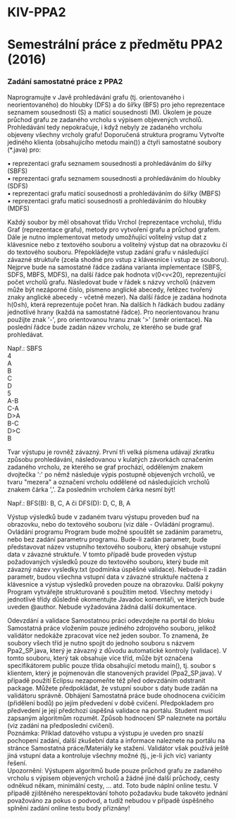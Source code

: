 # KIV-PPA2
<h1>Semestrální práce z předmětu PPA2 (2016)</h1>
 
<h3>Zadání samostatné práce z PPA2</h3>
Naprogramujte v Javě prohledávání grafu (tj. orientovaného i neorientovaného) 
do hloubky (DFS) a do šířky (BFS) pro jeho reprezentace seznamem sousednosti (S) a maticí sousednosti (M).
Úkolem je pouze průchod grafu ze zadaného vrcholu s výpisem objevených vrcholů. Prohledávání tedy nepokračuje,
i když nebyly ze zadaného vrcholu objeveny všechny vrcholy grafu!  Doporučená struktura programu Vytvořte jediného
klienta (obsahujícího metodu main()) a čtyři samostatné soubory (*.java) pro: 

▪ reprezentaci grafu seznamem sousednosti a prohledáváním do šířky (SBFS)<br>
▪ reprezentaci grafu seznamem sousednosti a prohledáváním do hloubky (SDFS) <br>
▪ reprezentaci grafu maticí sousednosti a prohledáváním do šířky (MBFS)<br>
▪ reprezentaci grafu maticí sousednosti a prohledáváním do hloubky (MDFS) <br>

Každý soubor by měl obsahovat třídu Vrchol (reprezentace vrcholu), třídu Graf (reprezentace grafu), 
metody pro vytvoření grafu a průchod grafem. Dále je nutno implementovat metody umožňující volitelný 
vstup dat z klávesnice nebo z textového souboru a volitelný výstup dat na obrazovku či do textového souboru.
Přepokládejte vstup zadání grafu v následující závazné struktuře (zcela shodné pro vstup z klávesnice i vstup ze souboru).
Nejprve bude na samostatné řádce zadána varianta implementace (SBFS, SDFS, MBFS, MDFS), na další řádce pak hodnota v(0<v<20),
reprezentující počet vrcholů grafu. Následovat bude v řádek s názvy vrcholů (názvem může být nezáporné číslo,
písmeno anglické abecedy, řetězec tvořený znaky anglické abecedy - včetně mezer). Na další řádce je zadána hodnota h(0≤h),
která reprezentuje počet hran. Na dalších h řádkách budou zadány jednotlivé hrany (každá na samostatné řádce).
Pro neorientovanou hranu použijte znak '-', pro orientovanou hranu znak  '>' (směr orientace). 
Na poslední řádce bude zadán název vrcholu, ze kterého se bude graf prohledávat. 

Např.: SBFS<br>
       4<br>
       A<br>
       B<br>
       C<br>
       D<br>
       5<br>
       A-B<br>
       C-A<br>
       D>A<br>
       B-C<br>
       D>C<br>
       B <br>

Tvar výstupu je rovněž závazný. První tři velká písmena udávají zkratku způsobu prohledávání,
následovanou v kulatých závorkách označením zadaného vrcholu, ze kterého se graf prochází, odděleným 
znakem dvojtečka ':' po němž následuje výpis postupně objevených vrcholů, ve tvaru "mezera" a označení
vrcholu oddělené od následujících vrcholů znakem čárka ','. Za posledním vrcholem čárka nesmí být!  

Např.:    BFS(B): B, C, A   či     DFS(D): D, C, B, A

 
Výstup výsledků bude v zadaném tvaru výstupu proveden buď na obrazovku, nebo do textového souboru 
(viz dále - Ovládání programu). Ovládání programu  Program bude možné spouštět se zadáním parametru, 
nebo bez zadání parametru programu.  Bude-li zadán parametr, bude představovat název vstupního textového souboru, 
který obsahuje vstupní data v závazné struktuře. V tomto případě bude proveden výstup požadovaných výsledků pouze
do textového souboru, který bude mít závazný název vysledky.txt (podmínka úspěšné validace).  Nebude-li zadán parametr,
budou všechna vstupní data v závazné struktuře načtena z klávesnice a výstup výsledků proveden pouze na obrazovku.
Další pokyny Program vytvářejte strukturovaně s použitím metod. Všechny metody i jednotlivé třídy důsledně okomentujte
Javadoc komentáři, ve kterých bude uveden @author. Nebude vyžadována žádná další dokumentace. 

Odevzdání a validace Samostatnou práci odevzdejte na portál do bloku Samostatná práce vložením pouze jediného zdrojového souboru,
jelikož validátor nedokáže zpracovat více než jeden soubor. To znamená, že soubory všech tříd je nutno spojit do jednoho 
souboru s názvem Ppa2_SP.java, který je závazný z důvodu automatické kontroly (validace). V tomto souboru, který tak obsahuje 
více tříd, může být označena specifikátorem public pouze třída obsahující metodu main(), tj. soubor s klientem,
který je pojmenován dle stanovených pravidel (Ppa2_SP.java). V případě použití Eclipsu nezapomeňte též před odevzdáním
odstranit package. Můžete předpokládat, že vstupní soubor s daty bude zadán na validátoru správně. Obhájení 
Samostatná práce bude ohodnocena cvičícím (přidělení bodů) po jejím předvedení v době cvičení. Předpokladem
pro předvedení je její předchozí úspěšná validace na portálu. Student musí zapsaným algoritmům rozumět.
Způsob hodnocení SP naleznete na portálu (viz zadání na předposlední cvičení).  
Poznámka:  Příklad datového vstupu a výstupu je uveden pro snazší pochopení zadání, další zkušební
data a informace naleznete na portálu na stránce Samostatná práce/Materiály ke stažení. Validátor 
však používá ještě jiná vstupní data a kontroluje všechny možné (tj., je-li jich víc) varianty řešení.  
Upozornění: Výstupem algoritmů bude pouze průchod grafu ze zadaného vrcholu s výpisem objevených vrcholů 
a žádné jiné další průchody, cesty odněkud někam, minimální cesty, … atd. Toto bude náplní online testu.
V případě zjištěného nerespektování tohoto požadavku bude takovéto jednání považováno za pokus o podvod,
a tudíž nebudou v případě úspěšného splnění zadání online testu body přiznány! 
